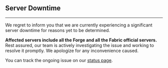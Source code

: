 ## Server Downtime
---

We regret to inform you that we are currently experiencing a significant server downtime for reasons yet to be determined.

**Affected servers include all the Forge and all the Fabric official servers.**
Rest assured, our team is actively investigating the issue and working to resolve it promptly.
We apologize for any inconvenience caused.

You can track the ongoing issue on our [status page](https://status.ampznetwork.com/).
